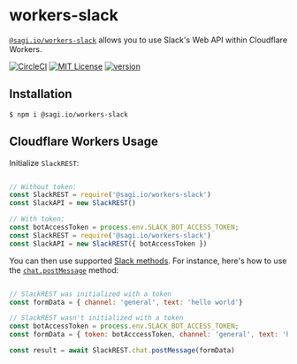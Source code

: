 # workers-slack

[`@sagi.io/workers-slack`](https://www.npmjs.com/package/@sagi.io/workeres-slack) allows
you to use Slack's Web API within Cloudflare Workers.

[![CircleCI](https://circleci.com/gh/sagi/workers-slack.svg?style=svg&circle-token=e5282bece02d965a8fcde66d517bb599f20aa2e4)](https://circleci.com/gh/sagi/workers-slack)
[![MIT License](https://img.shields.io/npm/l/@sagi.io/workers-slack.svg?style=flat-square)](http://opensource.org/licenses/MIT)
[![version](https://img.shields.io/npm/v/@sagi.io/workers-slack.svg?style=flat-square)](http://npm.im/@sagi.io/workers-slack)

## Installation

~~~
$ npm i @sagi.io/workers-slack
~~~

## Cloudflare Workers Usage

Initialize `SlackREST`:

~~~js

// Without token:
const SlackREST = require('@sagi.io/workers-slack')
const SlackAPI = new SlackREST()

// With token:
const botAccessToken = process.env.SLACK_BOT_ACCESS_TOKEN;
const SlackREST = require('@sagi.io/workers-slack')
const SlackAPI = new SlackREST({ botAccessToken })
~~~

You can then use supported [Slack methods](https://api.slack.com/methods).
For instance, here's how to use the [`chat.postMessage`](https://api.slack.com/methods/chat.postMessage) method:

~~~js

// SlackREST was initialized with a token
const formData = { channel: 'general', text: 'hello world'}

// SlackREST wasn't initialized with a token
const botAccessToken = process.env.SLACK_BOT_ACCESS_TOKEN;
const formData = { token: botAcccessToken, channel: 'general', text: 'hello world' }

const result = await SlackREST.chat.postMessage(formData)
~~~
